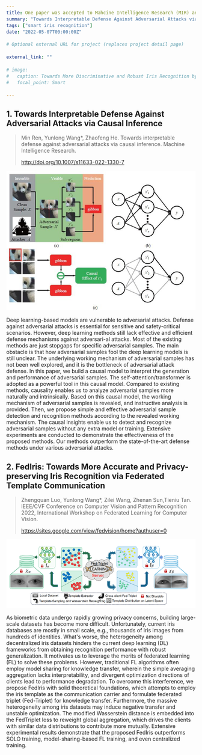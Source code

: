 ```yaml
---
title: One paper was accepted to Mahcine Intelligence Research (MIR) and another one was accpeted to CVPRW 2022
summary: "Towards Interpretable Defense Against Adversarial Attacks via Causal Inference, FedIris: Towards More Accurate and Privacy-preserving Iris Recognition via Federated Template Communication"
tags: ["smart iris recognition"]
date: "2022-05-07T00:00:00Z"

# Optional external URL for project (replaces project detail page)

external_link: ""

# image:
#   caption: Towards More Discriminative and Robust Iris Recognition by Learning Uncertain Factors
#   focal_point: Smart

---
```


## 1. Towards Interpretable Defense Against Adversarial Attacks via Causal Inference

> Min Ren, Yunlong Wang*, Zhaofeng He. Towards interpretable defense against adversarial attacks via causal inference. Machine Intelligence Research.
> 
> <http://doi.org/10.1007/s11633-022-1330-7>

![MIR-2022-05](MIR-2022-05-pic1.jpg)

Deep learning-based models are vulnerable to adversarial attacks. Defense against adversarial attacks is essential for sensitive and safety-critical scenarios. However, deep learning methods still lack effective and efficient defense mechanisms against adversari-al attacks. Most of the existing methods are just stopgaps for specific adversarial samples. The main obstacle is that how adversarial samples fool the deep learning models is still unclear. The underlying working mechanism of adversarial samples has not been well explored, and it is the bottleneck of adversarial attack defense. In this paper, we build a causal model to interpret the generation and performance of adversarial samples. The self-attention/transformer is adopted as a powerful tool in this causal model. Compared to existing methods, causality enables us to analyze adversarial samples more naturally and intrinsically. Based on this causal model, the working mechanism of adversarial samples is revealed, and instructive analysis is provided. Then, we propose simple and effective adversarial sample detection and recognition methods according to the revealed working mechanism. The causal insights enable us to detect and recognize adversarial samples without any extra model or training. Extensive experiments are conducted to demonstrate the effectiveness of the proposed methods. Our methods outperform the state-of-the-art defense methods under various adversarial attacks.

## 2. FedIris: Towards More Accurate and Privacy-preserving Iris Recognition via Federated Template Communication

> Zhengquan Luo, Yunlong Wang*, Zilei Wang, Zhenan Sun,Tieniu Tan. IEEE/CVF Conference on Computer Vision and Pattern Recognition 2022, International Workshop on Federated Learning for Computer Vision.
> 
> <https://sites.google.com/view/fedvision/home?authuser=0>

![CVPRW-2022-05](CVPRW-2022-05-pic1.png)

As biometric data undergo rapidly growing privacy concerns, building large-scale datasets has become more difficult. Unfortunately, current iris databases are mostly in small scale, e.g., thousands of iris images from hundreds of identities. What's worse, the heterogeneity among decentralized iris datasets hinders the current deep learning (DL) frameworks from obtaining recognition performance with robust generalization. It motivates us to leverage the merits of federated learning (FL) to solve these problems. However, traditional FL algorithms often employ model sharing for knowledge transfer, wherein the simple averaging aggregation lacks interpretability, and divergent optimization directions of clients lead to performance degradation. To overcome this interference, we propose FedIris with solid theoretical foundations, which attempts to employ the iris template as the communication carrier and formulate federated triplet (Fed-Triplet) for knowledge transfer. Furthermore, the massive heterogeneity among iris datasets may induce negative transfer and unstable optimization. The modified Wasserstein distance is embedded into the FedTriplet loss to reweight global aggregation, which drives the clients with similar data distributions to contribute more mutually. Extensive experimental results demonstrate that the proposed FedIris outperforms SOLO training, model-sharing-based FL training, and even centralized training. 
